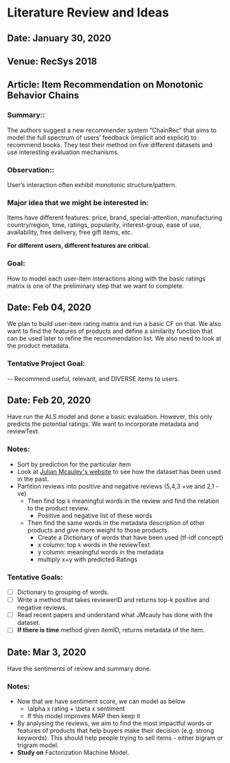 # Literature Review and Ideas

## Date: January 30, 2020
## Venue: RecSys 2018 
## Article: Item Recommendation on Monotonic Behavior Chains

### Summary::

The authors suggest a new recommender system “ChainRec” that aims to model the full 
spectrum of users’ feedback (implicit and explicit) to recommend books. They test their 
method on five different datasets and use interesting evaluation mechanisms.

### Observation::

User’s interaction often exhibit monotonic structure/pattern.

### Major idea that we might be interested in:

   Items have different features: 
      price, brand, special-attention, manufacturing country/region, time, 
      ratings, popularity, interest-group, ease of use, availability, free delivery, 
       free gift items, etc.

<b>For different users, different features are critical.</b> 

### Goal: 

  How to model each user-item interactions along with the basic ratings matrix is one 
  of the preliminary step that we want to complete.

## Date: Feb 04, 2020

We plan to build user-item rating matrix and run a basic CF on that.
We also want to find the features of products and define a similarity function that can be used later to refine the recommendation list.
We also need to look at the product metadata.
### Tentative Project Goal: 
-- Recommend useful, relevant, and DIVERSE items to users.

## Date: Feb 20, 2020

Have run the ALS model and done a basic evaluation. However, this only predicts the potential ratings. We want to incorporate metadata and reviewText. 

### Notes: 
- Sort by prediction for the particular item
- Look at [Julian Mcauley's website](https://cseweb.ucsd.edu/~jmcauley/) to see how the dataset has been used in the past.
- Partition reviews into positive and negative reviews (5,4,3 +ve and 2,1 -ve)
   - Then find top `k` meaningful words in the review and find the relation to the product review. 
      - Positive and negative list of these words
   - Then find the same words in the metadata description of other products and give more weight to those products. 
      - Create a Dictionary of words that have been used (tf-idf concept)
      - x column: top `k` words in the reviewText
      - y column: meaningful words in the metadata
      - multiply x+y with predicted Ratings
      
### Tentative Goals:

- [ ] Dictionary to grouping of words.
- [ ] Write a method that takes reviewerID and returns top-k positive and negative reviews.
- [ ] Read recent papers and understand what JMcauly has done with the dataset. 
- [ ] **If there is time** method given itemID, returns metadata of the item. 

## Date: Mar 3, 2020

Have the sentiments of review and summary done. 

### Notes: 

- Now that we have sentiment score, we can model as below
   - \alpha x rating + \beta x sentiment
   - If this model improves MAP then keep it
- By analysing the reviews, we aim to find the most impactful words or features of products that help buyers make their decision (e.g. strong keywords). This should help people trying to sell items - either bigram or trigram model. 
- **Study on** Factorization Machine Model.
